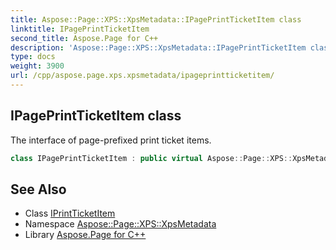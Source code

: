 ```yaml
---
title: Aspose::Page::XPS::XpsMetadata::IPagePrintTicketItem class
linktitle: IPagePrintTicketItem
second_title: Aspose.Page for C++
description: 'Aspose::Page::XPS::XpsMetadata::IPagePrintTicketItem class. The interface of page-prefixed print ticket items in C++.'
type: docs
weight: 3900
url: /cpp/aspose.page.xps.xpsmetadata/ipageprintticketitem/
---
```

## IPagePrintTicketItem class


The interface of page-prefixed print ticket items.

```cpp
class IPagePrintTicketItem : public virtual Aspose::Page::XPS::XpsMetadata::IPrintTicketItem
```

## See Also

* Class [IPrintTicketItem](../iprintticketitem/)
* Namespace [Aspose::Page::XPS::XpsMetadata](../)
* Library [Aspose.Page for C++](../../)
